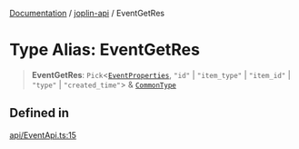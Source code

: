[Documentation](../../packages.md) / [joplin-api](../index.md) / EventGetRes

# Type Alias: EventGetRes

> **EventGetRes**: `Pick`\<[`EventProperties`](../interfaces/EventProperties.md), `"id"` \| `"item_type"` \| `"item_id"` \| `"type"` \| `"created_time"`\> & [`CommonType`](../interfaces/CommonType.md)

## Defined in

[api/EventApi.ts:15](https://github.com/rxliuli/joplin-utils/blob/856dd8cbf75fe71932485581a99ca0e4ebcdd5e8/packages/joplin-api/src/api/EventApi.ts#L15)
